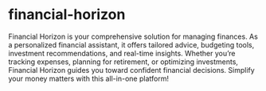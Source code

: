 # financial-horizon
Financial Horizon is your comprehensive solution for managing finances. As a personalized financial assistant, it offers tailored advice, budgeting tools, investment recommendations, and real-time insights. Whether you’re tracking expenses, planning for retirement, or optimizing investments, Financial Horizon guides you toward confident financial decisions. Simplify your money matters with this all-in-one platform! 
